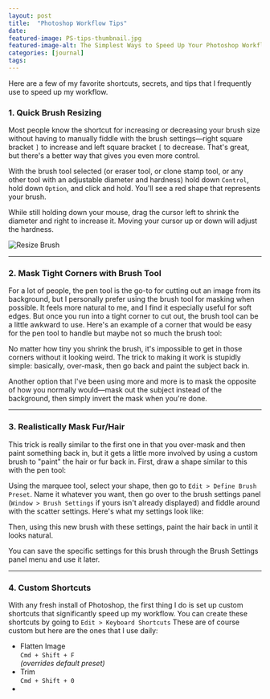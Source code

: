 ```yaml
---
layout: post
title:  "Photoshop Workflow Tips"
date:   
featured-image: PS-tips-thumbnail.jpg
featured-image-alt: The Simplest Ways to Speed Up Your Photoshop Workflow
categories: [journal]
tags: 
---
```


Here are a few of my favorite shortcuts, secrets, and tips that I frequently use to speed up my workflow.

### 1. Quick Brush Resizing

Most people know the shortcut for increasing or decreasing your brush size without having to manually fiddle with the brush settings—right square bracket `]` to increase and left square bracket `[` to decrease. That's great, but there's a better way that gives you even more control. 

With the brush tool selected (or eraser tool, or clone stamp tool, or any other tool with an adjustable diameter and hardness) hold down `Control`, hold down `Option`, and click and hold. You'll see a red shape that represents your brush.

While still holding down your mouse, drag the cursor left to shrink the diameter and right to increase it. Moving your cursor up or down will adjust the hardness.

<img class="single no-border" src="../../../../assets/images/PS-tips-brush-resize.gif" alt="Resize Brush" />

---

### 2. Mask Tight Corners with Brush Tool

For a lot of people, the pen tool is the go-to for cutting out an image from its background, but I personally prefer using the brush tool for masking when possible. It feels more natural to me, and I find it especially useful for soft edges. But once you run into a tight corner to cut out, the brush tool can be a little awkward to use. Here's an example of a corner that would be easy for the pen tool to handle but maybe not so much the brush tool:

No matter how tiny you shrink the brush, it's impossible to get in those corners without it looking weird. The trick to making it work is stupidly simple: basically, over-mask, then go back and paint the subject back in.

Another option that I've been using more and more is to mask the opposite of how you normally would—mask out the subject instead of the background, then simply invert the mask when you're done.

---

### 3. Realistically Mask Fur/Hair

This trick is really similar to the first one in that you over-mask and then paint something back in, but it gets a little more involved by using a custom brush to "paint" the hair or fur back in. First, draw a shape similar to this with the pen tool:

Using the marquee tool, select your shape, then go to `Edit > Define Brush Preset`. Name it whatever you want, then go over to the brush settings panel (`Window > Brush Settings` if yours isn't already displayed) and fiddle around with the scatter settings. Here's what my settings look like:

Then, using this new brush with these settings, paint the hair back in until it looks natural.

You can save the specific settings for this brush through the Brush Settings panel menu and use it later.

---

### 4. Custom Shortcuts

With any fresh install of Photoshop, the first thing I do is set up custom shortcuts that significantly speed up my workflow. You can create these shortcuts by going to `Edit > Keyboard Shortcuts` These are of course custom but here are the ones that I use daily:

- Flatten Image
<br />`Cmd + Shift + F` 
<br />*(overrides default preset)*
- Trim
<br />`Cmd + Shift + 0`
- 